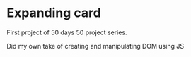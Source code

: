 # Expanding card

First project of 50 days 50 project series.

Did my own take of creating and manipulating DOM using JS

